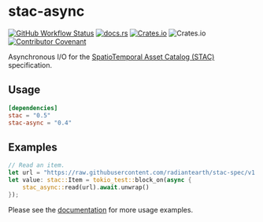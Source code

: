 # stac-async

[![GitHub Workflow Status](https://img.shields.io/github/actions/workflow/status/gadomski/stac-rs/ci.yml?branch=main&style=for-the-badge)](https://github.com/gadomski/stac-rs/actions/workflows/ci.yml)
[![docs.rs](https://img.shields.io/docsrs/stac-async?style=for-the-badge)](https://docs.rs/stac-async/latest/stac_async/)
[![Crates.io](https://img.shields.io/crates/v/stac-async?style=for-the-badge)](https://crates.io/crates/stac-async)
![Crates.io](https://img.shields.io/crates/l/stac-async?style=for-the-badge)
[![Contributor Covenant](https://img.shields.io/badge/Contributor%20Covenant-2.1-4baaaa.svg?style=for-the-badge)](./CODE_OF_CONDUCT)

Asynchronous I/O for the [SpatioTemporal Asset Catalog (STAC)](https://stacspec.org/) specification.

## Usage

```toml
[dependencies]
stac = "0.5"
stac-async = "0.4"
```

## Examples

```rust
// Read an item.
let url = "https://raw.githubusercontent.com/radiantearth/stac-spec/v1.0.0/examples/simple-item.json";
let value: stac::Item = tokio_test::block_on(async {
    stac_async::read(url).await.unwrap()
});
```

Please see the [documentation](https://docs.rs/stac-async) for more usage examples.
